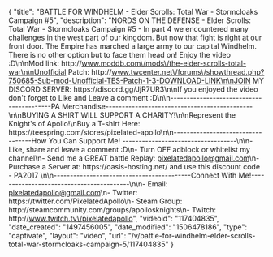 {
    "title": "BATTLE FOR WINDHELM - Elder Scrolls: Total War - Stormcloaks Campaign #5",
    "description": "NORDS ON THE DEFENSE - Elder Scrolls: Total War - Stormcloaks Campaign #5 - In part 4 we encountered many challenges in the west part of our kingdom.  But now that fight is right at our front door.  The Empire has marched a large army to our capital Windhelm.  There is no other option but to face them head on! Enjoy the video :D\n\nMod link: http:\/\/www.moddb.com\/mods\/the-elder-scrolls-total-war\n\nUnofficial Patch: http:\/\/www.twcenter.net\/forums\/showthread.php?750685-Sub-mod-Unofficial-TES-Patch-1-3-DOWNLOAD-LINK\n\nJOIN MY DISCORD SERVER: https:\/\/discord.gg\/JjR7UR3\n\nIf you enjoyed the video don't forget to Like and Leave a comment :D\n\n-----------------------------------------PA Merchandise---------------------------------------------\n\nBUYING A SHIRT WILL SUPPORT A CHARITY!\n\nRepresent the Knight's of Apollo!\nBuy a T-shirt Here: https:\/\/teespring.com\/stores\/pixelated-apollo\n\n----------------------------------How You Can Support Me! -----------------------------------\n\n- Like, share and leave a comment :D\n- Turn OFF adblock or whitelist my channel\n- Send me a GREAT battle Replay: pixelatedapollo@gmail.com\n- Purchase a Server at: https:\/\/oasis-hosting.net\/ and use this discount code - PA2017 \n\n------------------------------------------Connect With Me!-----------------------------------------\n\n- Email: pixelatedapollo@gmail.com\n- Twitter: https:\/\/twitter.com\/PixelatedApollo\n- Steam Group:  http:\/\/steamcommunity.com\/groups\/apollosknights\n- Twitch: http:\/\/www.twitch.tv\/pixelatedapollo",
    "videoid": "117404835",
    "date_created": "1497456005",
    "date_modified": "1506478186",
    "type": "captivate",
    "layout": "video",
    "url": "\/v\/battle-for-windhelm-elder-scrolls-total-war-stormcloaks-campaign-5\/117404835"
}